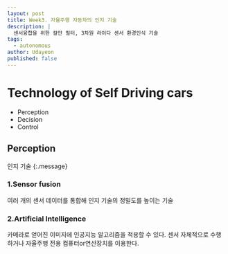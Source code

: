 ```yaml
---
layout: post
title: Week3. 자율주행 자동차의 인지 기술
description: |
  센서융합을 위한 칼만 필터, 3차원 라이다 센서 환경인식 기술
tags:
  - autonomous
author: Udayeon
published: false
---
```


# Technology of Self Driving cars
- Perception
- Decision
- Control

## Perception
인지 기술
{:.message}

### 1.Sensor fusion
여러 개의 센서 데이터를 통합해 인지 기술의 정밀도를 높이는 기술

### 2.Artificial Intelligence
카메라로 얻어진 이미지에 인공지능 알고리즘을 적용할 수 있다. 
센서 자체적으로 수행하거나 자율주행 전용 컴퓨터or연산장치를 이용한다.

